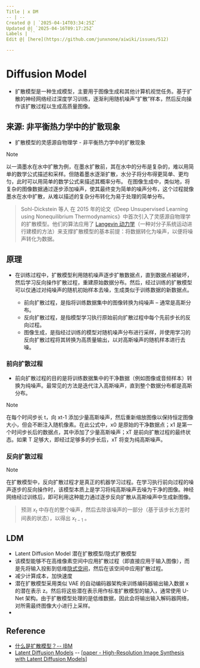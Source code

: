 ```yaml
---
Title | x DM
-- | --
Created @ | `2025-04-14T03:34:25Z`
Updated @| `2025-04-16T09:17:25Z`
Labels | ``
Edit @| [here](https://github.com/junxnone/aiwiki/issues/512)

---
```

# Diffusion Model

- 扩散模型是一种生成模型，主要用于图像生成和其他计算机视觉任务。基于扩散的神经网络经过深度学习训练，逐渐利用随机噪声“扩散”样本，然后反向操作该扩散过程以生成高质量图像。


## 来源: 非平衡热力学中的扩散现象

- 扩散模型的灵感源自物理学 - 非平衡热力学中的扩散现象

> [!NOTE]  
>以一滴墨水在水中扩散为例，在墨水扩散前，其在水中的分布是复杂的，难以用简单的数学公式描述和采样。但随着墨水逐渐扩散，水分子将分布得更简单、更均匀，此时可以用简单的数学公式来描述其概率分布。
> 在图像生成中，类似地，将复杂的图像数据通过逐步添加噪声，使其最终变为简单的噪声分布，这个过程就像墨水在水中扩散，从难以描述的复杂分布转化为易于处理的简单分布。

> Sohl-Dickstein 等人 在 2015 年的论文《Deep Unsupervised Learning using Nonequilibrium Thermodynamics》中首次引入了灵感源自物理学的扩散模型。他们的算法应用了 [Langevin 动力学](https://en.wikipedia.org/wiki/Langevin_dynamics)（一种对分子系统运动进行建模的方法）来支撑扩散模型的基本前提：将数据转化为噪声，以便将噪声转化为数据。

## 原理
- 在训练过程中，扩散模型利用随机噪声逐步扩散数据点，直到数据点被破坏，然后学习反向操作扩散过程，重建原始数据分布。然后，经过训练的扩散模型可以仅通过对纯噪声的随机初始样本去噪，生成类似于训练数据的新数据点。


  - 前向扩散过程，是指将训练数据集中的图像转换为纯噪声 – 通常是高斯分布。
  - 反向扩散过程，是指模型学习执行原始前向扩散过程中每个先前步长的反向过程。
  - 图像生成，是指经过训练的模型对随机噪声分布进行采样，并使用学习的反向扩散过程将其转换为高质量输出，以对高斯噪声的随机样本进行去噪。
  
### 前向扩散过程
- 前向扩散过程的目的是将训练数据集中的干净数据（例如图像或音频样本）转换为纯噪声。最常见的方法是迭代注入高斯噪声，直到整个数据分布都是高斯分布。

> [!NOTE]
> 在每个时间步长 t，向 xt-1 添加少量高斯噪声，然后重新缩放图像以保持恒定图像大小，但会不断注入随机像素。在此公式中，x0 是原始的干净数据点；x1 是第一个时间步长后的数据点，其中添加了少量高斯噪声；xT 是前向扩散过程的最终状态。如果 T 足够大，即经过足够多的步长后，xT 将变为纯高斯噪声。


 
### 反向扩散过程

> [!NOTE]
> 在扩散模型中，反向扩散过程才是真正的机器学习过程。在学习执行前向过程的噪声逐步的反向操作时，该模型本质上是学习将纯高斯噪声去噪为干净的图像。神经网络经过训练后，即可利用这种能力通过逐步反向扩散从高斯噪声中生成新图像。

> 预测 $x_t$ 中存在的整个噪声，然后去除该噪声的一部分（基于该步长方差时间表的状态），以得出 $x_{t-1}$ 。


## LDM

- Latent Diffusion Model 潜在扩散模型/隐式扩散模型
- 该模型能够不在高维像素空间中应用扩散过程（即直接应用于输入图像），而是先将输入投影到低维[隐式空间](https://www.ibm.com/cn-zh/think/topics/variational-autoencoder)，然后在该空间中应用扩散过程。
- 减少计算成本，加快速度
- 潜在扩散模型采用类似 VAE 的自动编码器架构来训练编码器输出输入数据 x 的潜在表示 z。然后将这些潜在表示用作标准扩散模型的输入，通常使用 U-Net 架构。由于扩散模型处理的是低维数据，因此会将输出输入解码器网络，对所需最终图像大小进行上采样。
- 

## Reference 

- [什么是扩散模型？-- IBM](https://www.ibm.com/cn-zh/think/topics/diffusion-models)
- [Latent Diffusion Models](https://github.com/CompVis/latent-diffusion) -- [[paper - High-Resolution Image Synthesis with Latent Diffusion Models](https://arxiv.org/abs/2112.10752)]
